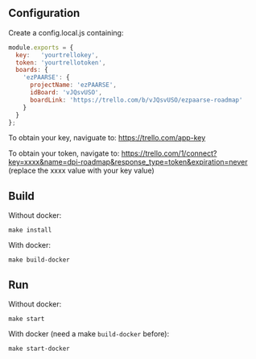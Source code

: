 ## Configuration

Create a config.local.js containing:

```javascript
module.exports = {
  key:   'yourtrellokey',
  token: 'yourtrellotoken',
  boards: {
    'ezPAARSE': {
      projectName: 'ezPAARSE',
      idBoard: 'vJQsvUSO',
      boardLink: 'https://trello.com/b/vJQsvUSO/ezpaarse-roadmap'
    }
  }
};
```

To obtain your key, naviguate to:
https://trello.com/app-key

To obtain your token, navigate to:
https://trello.com/1/connect?key=xxxx&name=dpi-roadmap&response_type=token&expiration=never
(replace the xxxx value with your key value)

## Build

Without docker:
```shell
make install
```

With docker:
```shell
make build-docker
```

## Run

Without docker:
```shell
make start
```

With docker (need a make ``build-docker`` before):
```shell
make start-docker
```